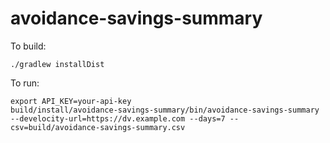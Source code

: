 # avoidance-savings-summary

To build:

```shell
./gradlew installDist
```

To run:

```shell
export API_KEY=your-api-key
build/install/avoidance-savings-summary/bin/avoidance-savings-summary --develocity-url=https://dv.example.com --days=7 --csv=build/avoidance-savings-summary.csv 
```